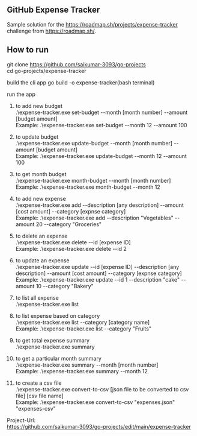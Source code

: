 
## GitHub Expense Tracker    


Sample solution for the https://roadmap.sh/projects/expense-tracker challenge from https://roadmap.sh/.

## How to run  

git clone https://github.com/saikumar-3093/go-projects  
cd go-projects/expense-tracker  

build the cli app
go build -o expense-tracker(bash terminal)

run the app

1. to add new budget  
.\expense-tracker.exe set-budget --month [month number] --amount [budget amount]                          
Example: .\expense-tracker.exe set-budget --month 12 --amount 100                         

2. to update budget  
.\expense-tracker.exe update-budget --month [month number] --amount [budget amount]                          
Example: .\expense-tracker.exe update-budget --month 12 --amount 100

3. to get month budget  
.\expense-tracker.exe month-budget --month [month number]  
Example: .\expense-tracker.exe month-budget --month 12

4. to add new expense  
.\expense-tracker.exe add --description [any description] --amount [cost amount] --category [expnse category]  
Example: .\expense-tracker.exe add --description "Vegetables" --amount 20 --category "Groceries"

5. to delete an expense  
.\expense-tracker.exe delete --id [expense ID]  
Example: .\expense-tracker.exe delete --id 2

6. to update an expense  
 .\expense-tracker.exe update --id [expense ID] --description [any description] --amount [cost amount] --category [expnse category]  
Example:  .\expense-tracker.exe update --id 1 --description "cake" --amount 10 --category "Bakery"

7. to list all expense  
.\expense-tracker.exe list

8. to list expense based on category  
.\expense-tracker.exe list --category [category name]  
Example:  .\expense-tracker.exe list --category "Fruits"

9. to get total expense summary  
.\expense-tracker.exe summary

10. to get a particular month summary  
.\expense-tracker.exe summary --month [month number]  
Example: .\expense-tracker.exe summary --month 12

11. to create a csv file  
.\expense-tracker.exe convert-to-csv [json file to be converted to csv file] [csv file name]  
Example: .\expense-tracker.exe convert-to-csv "expenses.json" "expenses-csv"

Project-Url:   
https://github.com/saikumar-3093/go-projects/edit/main/expense-tracker


